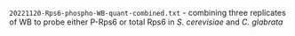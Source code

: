 `20221120-Rps6-phospho-WB-quant-combined.txt` - combining three replicates of WB to probe either P-Rps6 or total Rps6 in _S. cerevisiae_ and _C. glabrata_
